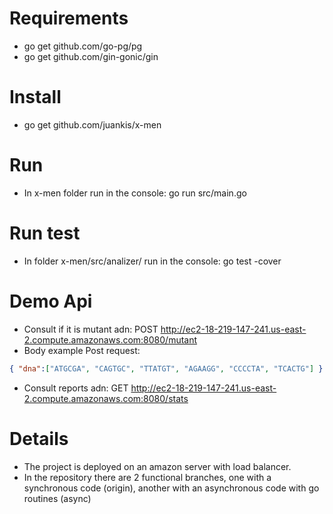 # Requirements
- go get github.com/go-pg/pg
- go get github.com/gin-gonic/gin
# Install
- go get github.com/juankis/x-men
# Run
- In x-men folder run in the console: go run src/main.go
# Run test
- In folder x-men/src/analizer/ run in the console: go test -cover
# Demo Api
- Consult if it is mutant adn: POST http://ec2-18-219-147-241.us-east-2.compute.amazonaws.com:8080/mutant
- Body example Post request:
```json
{ "dna":["ATGCGA", "CAGTGC", "TTATGT", "AGAAGG", "CCCCTA", "TCACTG"] } 
```
- Consult reports adn: GET http://ec2-18-219-147-241.us-east-2.compute.amazonaws.com:8080/stats
# Details
- The project is deployed on an amazon server with load balancer.
- In the repository there are 2 functional branches, one with a synchronous code (origin), another with an asynchronous code with go routines (async)
